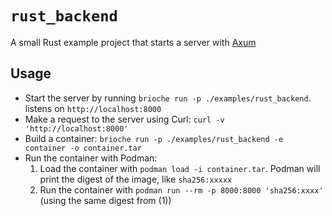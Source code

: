 # `rust_backend`

A small Rust example project that starts a server with [Axum](https://github.com/tokio-rs/axum)

## Usage

- Start the server by running `brioche run -p ./examples/rust_backend`. listens on `http://localhost:8000`
- Make a request to the server using Curl: `curl -v 'http://localhost:8000'`
- Build a container: `brioche run -p ./examples/rust_backend -e container -o container.tar`
- Run the container with Podman:
    1. Load the container with `podman load -i container.tar`. Podman will print the digest of the image, like `sha256:xxxxx`
    2. Run the container with `podman run --rm -p 8000:8000 'sha256:xxxx'` (using the same digest from (1))
